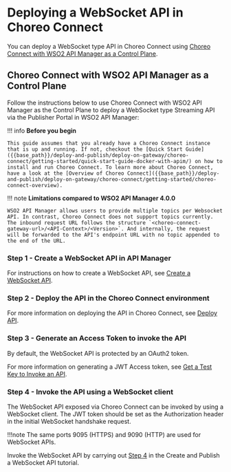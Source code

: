 # Deploying a WebSocket API in Choreo Connect

You can deploy a WebSocket type API in Choreo Connect using [Choreo Connect with WSO2 API Manager as a Control Plane](#choreo-connect-with-wso2-api-manager-as-a-control-plane).

## Choreo Connect with WSO2 API Manager as a Control Plane

Follow the instructions below to use Choreo Connect with WSO2 API Manager as the Control Plane to deploy a WebSocket type Streaming API via the Publisher Portal in WSO2 API Manager:

!!! info
    **Before you begin**

    This guide assumes that you already have a Choreo Connect instance that is up and running. If not, checkout the [Quick Start Guide]({{base_path}}/deploy-and-publish/deploy-on-gateway/choreo-connect/getting-started/quick-start-guide-docker-with-apim/) on how to install and run Choreo Connect. To learn more about Choreo Connect, have a look at the [Overview of Choreo Connect]({{base_path}}/deploy-and-publish/deploy-on-gateway/choreo-connect/getting-started/choreo-connect-overview).


!!! note
    **Limitations compared to WSO2 API Manager 4.0.0**

    WSO2 API Manager allows users to provide multiple topics per Websocket API. In contrast, Choreo Connect does not support topics currently. The inbound request URL follows the structure `<choreo-connect-gateway-url>/<API-Context>/<Version>`. And internally, the request will be forwarded to the API's endpoint URL with no topic appended to the end of the URL.


### Step 1 - Create a WebSocket API in API Manager

 For instructions on how to create a WebSocket API, see [Create a WebSocket API]({{base_path}}/design/create-api/create-streaming-api/create-a-websocket-streaming-api/).

### Step 2 - Deploy the API in the Choreo Connect environment

For more information on deploying the API in Choreo Connect, see [Deploy API]({{base_path}}/deploy-and-publish/deploy-on-gateway/deploy-api/deploy-an-api/).

### Step 3 - Generate an Access Token to invoke the API

By default, the WebSocket API is protected by an OAuth2 token.

For more information on generating a JWT Access token, see [Get a Test Key to Invoke an API]({{base_path}}/consume/invoke-apis/invoke-apis-using-tools/invoke-an-api-using-the-integrated-api-console/#get-a-test-key-to-invoke-an-api).

### Step 4 - Invoke the API using a WebSocket client

The WebSocket API exposed via Choreo Connect can be invoked by using a WebSocket client.
The JWT token should be set as the Authorization header in the initial WebSocket handshake request.

!!!note
    The same ports 9095 (HTTPS) and 9090 (HTTP) are used for WebSocket APIs.

Invoke the WebSocket API by carrying out [Step 4]({{base_path}}/tutorials/streaming-api/create-and-publish-websocket-api/#step-4-invoke-the-websocket-api) in the Create and Publish a WebSocket API tutorial.
